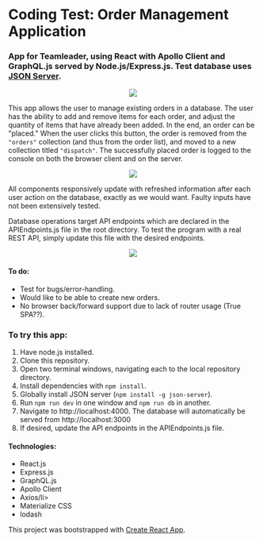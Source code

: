 # Coding Test: Order Management Application

### App for Teamleader, using React with Apollo Client and GraphQL.js served by Node.js/Express.js. Test database uses <a href="https://github.com/typicode/json-server">JSON Server</a>.

<div align="center" width="700px">
  <img src="https://s3.amazonaws.com/fluxlymoppings/pics/Screen+Shot+2018-04-30+at+18.25.38.png">
</div>

<p>This app allows the user to manage existing orders in a database. The user has the ability to add and remove items for each order, and adjust the quantity of items that have already been added. In the end, an order can be "placed." When the user clicks this button, the order is removed from the <code>"orders"</code> collection (and thus from the order list), and moved to a new collection titled <code>"dispatch"</code>. The successfully placed order is logged to the console on both the browser client and on the server.</p>

<div align="center" width="700px">
  <img src="https://s3.amazonaws.com/fluxlymoppings/pics/Screen+Shot+2018-04-30+at+18.25.49.png">
</div>

<p>All components responsively update with refreshed information after each user action on the database, exactly as we would want. Faulty inputs have not been extensively tested.</p>


<p>Database operations target API endpoints which are declared in the APIEndpoints.js file in the root directory. To test the program with a real REST API, simply update this file with the desired endpoints.</p>

<div align="center" width="700px">
  <img src="https://s3.amazonaws.com/fluxlymoppings/pics/Screen+Shot+2018-04-30+at+18.26.04.png">
</div>


#### To do:

<ul>
  <li>Test for bugs/error-handling.</li>
  <li>Would like to be able to create new orders.</li>
  <li>No browser back/forward support due to lack of router usage (True SPA??).</li>
</ul>

### To try this app:
<ol>
  <li>Have node.js installed.</li>
  <li>Clone this repository.</li>
  <li>Open two terminal windows, navigating each to the local repository directory.</li>
  <li>Install dependencies with <code>npm install</code>.</li>
  <li>Globally install JSON server (<code>npm install -g json-server</code>).</li>
  <li>Run <code>npm run dev</code> in one window and <code>npm run db</code> in another.</li>
  <li>Navigate to http://localhost:4000. The database will automatically be served from http://localhost:3000</li>
  <li>If desired, update the API endpoints in the APIEndpoints.js file.</li>
</ol>

#### Technologies:
<ul>
  <li>React.js</li>
  <li>Express.js</li>
  <li>GraphQL.js</li>
  <li>Apollo Client</li>
  <li>Axios/li>
  <li>Materialize CSS</li>
  <li>lodash</li>
</ul>
This project was bootstrapped with <a href="https://github.com/facebookincubator/create-react-app">Create React App</a>.
